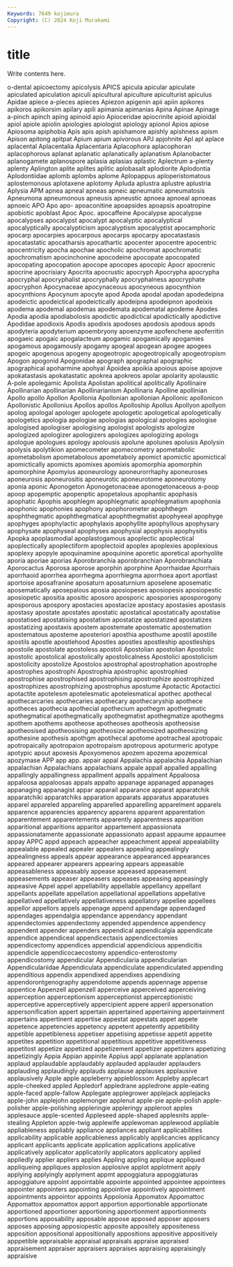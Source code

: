 ```yaml
---
Keywords: 7649 kojimura
Copyright: (C) 2024 Koji Murakami
---
```


# title

Write contents here.



o-dental apicoectomy apicolysis APICS apicula apicular apiculate apiculated apiculation
apiculi apicultural apiculture apiculturist apiculus Apidae apiece a-pieces apieces Apiezon
apigenin apii apiin apikores apikoros apikorsim apilary apili apimania apimanias
Apina Apinae Apinage a-pinch apinch aping apinoid apio Apioceridae apiocrinite
apioid apioidal apiol apiole apiolin apiologies apiologist apiology apionol Apios
apiose Apiosoma apiphobia Apis apis apish apishamore apishly apishness apism
Apison apitong apitpat Apium apium apivorous APJ apjohnite Apl apl
aplace aplacental Aplacentalia Aplacentaria Aplacophora aplacophoran aplacophorous aplanat aplanatic aplanatically
aplanatism Aplanobacter aplanogamete aplanospore aplasia aplasias aplastic Aplectrum a-plenty aplenty
Aplington aplite aplites aplitic aplobasalt aplodiorite Aplodontia Aplodontiidae aplomb aplombs
aplome Aplopappus aploperistomatous aplostemonous aplotaxene aplotomy Apluda aplustra aplustre aplustria
Aplysia APM apnea apneal apneas apneic apneumatic apneumatosis Apneumona apneumonous
apneusis apneustic apnoea apnoeal apnoeas apnoeic APO Apo apo- apoaconitine
apoapsides apoapsis apoatropine apobiotic apoblast Apoc Apoc. apocaffeine Apocalypse apocalypse
apocalypses apocalypst apocalypt apocalyptic apocalyptical apocalyptically apocalypticism apocalyptism apocalyptist apocamphoric
apocarp apocarpies apocarpous apocarps apocarpy apocatastasis apocatastatic apocatharsis apocathartic apocenter
apocentre apocentric apocentricity apocha apochae apocholic apochromat apochromatic apochromatism apocinchonine
apocodeine apocopate apocopated apocopating apocopation apocope apocopes apocopic Apocr apocrenic
apocrine apocrisiary Apocrita apocrustic apocryph Apocrypha apocrypha apocryphal apocryphalist apocryphally
apocryphalness apocryphate apocryphon Apocynaceae apocynaceous apocyneous apocynthion apocynthions Apocynum apocyte
apod Apoda apodal apodan apodedeipna apodeictic apodeictical apodeictically apodeipna apodeipnon
apodeixis apodema apodemal apodemas apodemata apodematal apodeme Apodes Apodia apodia
apodiabolosis apodictic apodictical apodictically apodictive Apodidae apodioxis Apodis apodixis apodoses
apodosis apodous apods apodyteria apodyterium apoembryony apoenzyme apofenchene apoferritin apogaeic
apogaic apogalacteum apogamic apogamically apogamies apogamous apogamously apogamy apogeal apogean
apogee apogees apogeic apogenous apogeny apogeotropic apogeotropically apogeotropism Apogon apogonid
Apogonidae apograph apographal apographic apographical apoharmine apohyal Apoidea apoikia apoious
apoise apojove apokatastasis apokatastatic apokrea apokreos apolar apolarity apolaustic A-pole
apolegamic Apolista Apolistan apolitical apolitically Apollinaire Apollinarian apollinarian Apollinarianism Apollinaris
Apolline apollinian Apollo apollo Apollon Apollonia Apollonian apollonian Apollonic apollonicon
Apollonistic Apollonius Apollos apollos Apolloship Apollus Apollyon apollyon apolog apologal
apologer apologete apologetic apologetical apologetically apologetics apologia apologiae apologias apological
apologies apologise apologised apologiser apologising apologist apologists apologize apologized apologizer
apologizers apologizes apologizing apologs apologue apologues apology apolousis apolune apolunes
apolusis Apolysin apolysis apolytikion apomecometer apomecometry apometabolic apometabolism apometabolous apometaboly
apomict apomictic apomictical apomictically apomicts apomixes apomixis apomorphia apomorphin apomorphine
Apomyius aponeurology aponeurorrhaphy aponeuroses aponeurosis aponeurositis aponeurotic aponeurotome aponeurotomy aponia
aponic Aponogeton Aponogetonaceae aponogetonaceous a-poop apoop apopemptic apopenptic apopetalous apophantic
apophasis apophatic Apophis apophlegm apophlegmatic apophlegmatism apophonia apophonic apophonies apophony
apophorometer apophthegm apophthegmatic apophthegmatical apophthegmatist apophyeeal apophyge apophyges apophylactic apophylaxis
apophyllite apophyllous apophysary apophysate apophyseal apophyses apophysial apophysis apophysitis Apopka
apoplasmodial apoplastogamous apoplectic apoplectical apoplectically apoplectiform apoplectoid apoplex apoplexies apoplexious
apoplexy apopyle apoquinamine apoquinine aporetic aporetical aporhyolite aporia aporiae aporias
Aporobranchia aporobranchian Aporobranchiata Aporocactus Aporosa aporose aporphin aporphine Aporrhaidae Aporrhais
aporrhaoid aporrhea aporrhegma aporrhiegma aporrhoea aport aportlast aportoise aposafranine aposaturn
aposaturnium aposelene aposematic aposematically aposepalous aposia aposiopeses aposiopesis aposiopestic aposiopetic
apositia apositic aposoro aposporic apospories aposporogony aposporous apospory apostacies apostacize
apostacy apostasies apostasis apostasy apostate apostates apostatic apostatical apostatically apostatise
apostatised apostatising apostatism apostatize apostatized apostatizes apostatizing apostaxis apostem apostemate
apostematic apostemation apostematous aposteme aposteriori aposthia aposthume apostil apostille apostils
apostle apostlehood Apostles apostles apostleship apostleships apostoile apostolate apostoless apostoli
Apostolian apostolian Apostolic apostolic apostolical apostolically apostolicalness Apostolici apostolicism apostolicity
apostolize Apostolos apostrophal apostrophation apostrophe apostrophes apostrophi Apostrophia apostrophic apostrophied
apostrophise apostrophised apostrophising apostrophize apostrophized apostrophizes apostrophizing apostrophus apostume Apotactic
Apotactici apotactite apotelesm apotelesmatic apotelesmatical apothec apothecal apothecarcaries apothecaries apothecary
apothecaryship apothece apotheces apothecia apothecial apothecium apothegm apothegmatic apothegmatical apothegmatically
apothegmatist apothegmatize apothegms apothem apothems apotheose apotheoses apotheosis apotheosise apotheosised
apotheosising apotheosize apotheosized apotheosizing apothesine apothesis apothgm apotihecal apotome apotracheal
apotropaic apotropaically apotropaion apotropaism apotropous apoturmeric apotype apotypic apout apoxesis
Apoxyomenos apozem apozema apozemical apozymase APP app app. appair appal
Appalachia appalachia Appalachian appalachian Appalachians appalachians appale appall appalled appalling
appallingly appallingness appallment appalls appalment Appaloosa appaloosa appaloosas appals appalto
appanage appanaged appanages appanaging appanagist appar apparail apparance apparat apparatchik
apparatchiki apparatchiks apparation apparats apparatus apparatuses apparel appareled appareling apparelled
apparelling apparelment apparels apparence apparencies apparency apparens apparent apparentation apparentement
apparentements apparently apparentness apparition apparitional apparitions apparitor appartement appassionata appassionatamente
appassionate appassionato appast appaume appaumee appay APPC appd appeach appeacher
appeachment appeal appealability appealable appealed appealer appealers appealing appealingly appealingness
appeals appear appearance appearanced appearances appeared appearer appearers appearing appears
appeasable appeasableness appeasably appease appeased appeasement appeasements appeaser appeasers appeases
appeasing appeasingly appeasive Appel appel appellability appellable appellancy appellant appellants
appellate appellation appellational appellations appellative appellatived appellatively appellativeness appellatory appellee
appellees appellor appellors appels appenage append appendage appendaged appendages appendalgia
appendance appendancy appendant appendectomies appendectomy appended appendence appendency appendent appender
appenders appendical appendicalgia appendicate appendice appendiceal appendicectasis appendicectomies appendicectomy appendices
appendicial appendicious appendicitis appendicle appendicocaecostomy appendico-enterostomy appendicostomy appendicular Appendicularia appendicularian
Appendiculariidae Appendiculata appendiculate appendiculated appending appenditious appendix appendixed appendixes appendixing
appendorontgenography appendotome appends appennage appense appentice Appenzell appenzell apperceive apperceived
apperceiving apperception apperceptionism apperceptionist apperceptionistic apperceptive apperceptively appercipient appere apperil
appersonation appersonification appert appertain appertained appertaining appertainment appertains appertinent appertise
appestat appestats appet appete appetence appetencies appetency appetent appetently appetibility
appetible appetibleness appetiser appetising appetisse appetit appetite appetites appetition appetitional
appetitious appetitive appetitiveness appetitost appetize appetized appetizement appetizer appetizers appetizing
appetizingly Appia Appian appinite Appius appl applanate applanation applaud applaudable
applaudably applauded applauder applauders applauding applaudingly applauds applause applauses applausive
applausively Apple apple appleberry appleblossom Appleby applecart apple-cheeked appled Appledorf
appledrane appledrone apple-eating apple-faced apple-fallow Applegate applegrower applejack applejacks apple-john
applejohn applemonger applenut apple-pie apple-polish apple-polisher apple-polishing appleringie appleringy appleroot
apples applesauce apple-scented Appleseed apple-shaped applesnits apple-stealing Appleton apple-twig applewife
applewoman applewood appliable appliableness appliably appliance appliances appliant applicabilities applicability
applicable applicableness applicably applicancies applicancy applicant applicants applicate application applications
applicative applicatively applicator applicatorily applicators applicatory applied appliedly applier appliers
applies Appling appling applique appliqued appliqueing appliques applosion applosive applot
applotment apply applying applyingly applyment appmt appoggiatura appoggiaturas appoggiature appoint
appointable appointe appointed appointee appointees appointer appointers appointing appointive appointively
appointment appointments appointor appoints Appolonia Appomatox Appomattoc Appomattox appomattox apport
apportion apportionable apportionate apportioned apportioner apportioning apportionment apportionments apportions apposability
apposable appose apposed apposer apposers apposes apposing apposiopestic apposite appositely
appositeness apposition appositional appositionally appositions appositive appositively apppetible appraisable appraisal
appraisals appraise appraised appraisement appraiser appraisers appraises appraising appraisingly appraisive
